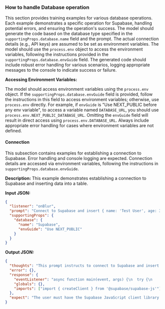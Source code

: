 ### How to handle Database operation

This section provides training examples for various database operations. Each example demonstrates a specific operation for Supabase, handling potential errors, and ensuring the operation's success. The model should generate the code based on the database type specified in the `supportingProps.database.name` field and the prompt. The actual connection details (e.g., API keys) are assumed to be set as environment variables. The model should use the `process.env` object to access the environment variables, following the instructions provided in the `supportingProps.database.envGuide` field. The generated code should include robust error handling for various scenarios, logging appropriate messages to the console to indicate success or failure.

**Accessing Environment Variables:**

The model should access environment variables using the `process.env` object. If the `supportingProps.database.envGuide` field is provided, follow the instructions in this field to access environment variables; otherwise, use `process.env` directly. For example, if `envGuide` is "Use NEXT_PUBLIC before any env variable", to access a variable named `DATABASE_URL`, you should use `process.env.NEXT_PUBLIC_DATABASE_URL`. Omitting the `envGuide` field will result in direct access using `process.env.DATABASE_URL`. Always include appropriate error handling for cases where environment variables are not defined.

#### Connection

This subsection contains examples for establishing a connection to Supabase. Error handling and console logging are expected. Connection details are accessed via environment variables, following the instructions in `supportingProps.database.envGuide`.

**Description:** This example demonstrates establishing a connection to Supabase and inserting data into a table.

**Input JSON:**

```json
{
  "listener": "onBlur",
  "prompt": "Connect to Supabase and insert { name: 'Test User', age: 30, email: 'test@example.com' } into the users table",
  "supportingProps": {
    "database": {
      "name": "Supabase",
      "envGuide": "Use NEXT_PUBLIC"
    }
  }
}
```

**Output JSON:**

```json
{
  "thoughts": "This prompt instructs to connect to Supabase and insert data.  Error handling is included.",
  "error": {},
  "response": {
    "eventListener": "async function main(event, args) {\n  try {\n    const supabaseUrl = process.env.NEXT_PUBLIC_SUPABASE_URL as string;\n    const supabaseKey = process.env.NEXT_PUBLIC_SUPABASE_ANON_KEY;\n    const supabase = createClient(supabaseUrl, supabaseKey as string);\n    const res = await supabase.from('users').insert({ name: 'Test User', age: 30, email: 'test@example.com' });\n    console.log(res);\n  } catch (err) {\n    console.log(err);\n  }\n}",
    "globals": {},
    "imports": ["import { createClient } from '@supabase/supabase-js'"]
  },
  "expect": "The user must have the Supabase JavaScript client library installed. The environment variables SUPABASE_URL and SUPABASE_ANON_KEY must be set correctly. A table named 'users' must exist in the Supabase database."
}
```
